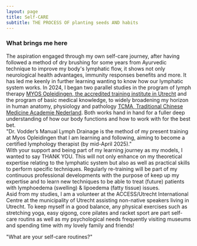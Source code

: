 ```yaml
---
layout: page
title: Self-CARE
subtitle: THE PROCESS OF planting seeds AND habits
---
```



### What brings me here

The aspiration engaged through my own self-care journey, after having followed a method of dry brushing for some years from Ayurvedic technique to improve my body's lymphatic flow, it shows not only neurological health advantages, immunity responses benefits and more. 
It has led me keenly in further learning wanting to know how our lymphatic system works.
In 2024, I began two parallel studies in the program of lymph therapy  [MYOS Opleidingen, the accredited training institute in Utrecht](https://myosopleidingen.nl/opleiding/lymfedrainage/) and the program of basic medical knowledge, to widely broadening my horizon in human anatomy, physiology and pathology [TCMA, Traditional Chinese Medicine Academie Nederland](https://tcma.nl/medische-basiskennis/). Both works hand in hand for a fuller deep understanding of how our body functions and how to work with for the best bet.
<br>
"Dr. Vodder’s Manual Lymph Drainage is the method of my present training at Myos Opleidingen that I am learning and following, aiming to become a certified lymphology therapist (by mid-April 2025)."
<br>
With your support and being part of my learning journey as my models, I wanted to say THANK YOU. This will not only enhance on my theoretical expertise relating to the lymphatic system but also as well as practical skills to perform specific techniques. Regularly re-training will be part of my continuous professional developments with the purpose of keep up my expertise and to learn new techniques to be able to treat (future) patients with lymphoedema (swelling) & lipoedema (fatty tissue) issues. 
<br>
Asid from my studies, I am a volunteer at the ACCESS/Utrecht International Centre at the municipality of Utrecht assisting non-native speakers living in Utrecht.
To keep myself in a good balance, any physical exercises such as stretching yoga, easy qigong, core pilates and racket sport are part self-care routins as well as my psychological needs frequently visiting museums and spending time with my lovely family and friends!

"What are your self-care routines?"

